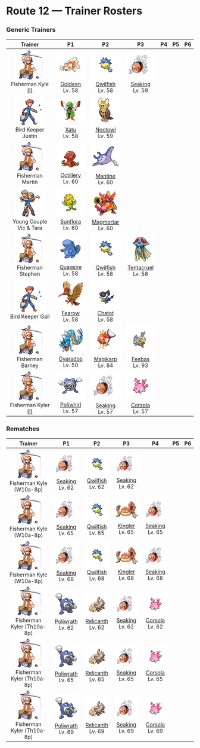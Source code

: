 # Route 12 — Trainer Rosters

### Generic Trainers

| Trainer | P1 | P2 | P3 | P4 | P5 | P6 |
|:-------:|:--:|:--:|:--:|:--:|:--:|:--:|
| ![Fisherman Kyle (!)](../../assets/trainers/fisherman.png "Fisherman Kyle (!)")<br>Fisherman Kyle [(!)](#rematches) | ![Goldeen](../../assets/sprites/goldeen/front.gif "Goldeen: A strong swimmer, it is capable of swimming nonstop up fast streams at a steady speed of five knots per hour.")<br>[Goldeen](../../pokemon/goldeen.md/)<br>Lv. 58 | ![Qwilfish](../../assets/sprites/qwilfish/front.gif "Qwilfish: The small spikes covering its body developed from scales. They inject a toxin that causes fainting.")<br>[Qwilfish](../../pokemon/qwilfish.md/)<br>Lv. 58 | ![Seaking](../../assets/sprites/seaking/front.gif "Seaking: Using its horn, it bores holes in riverbed boulders, making nests to prevent its eggs from washing away.")<br>[Seaking](../../pokemon/seaking.md/)<br>Lv. 59 |
| ![Bird Keeper Justin](../../assets/trainers/bird_keeper.png "Bird Keeper Justin")<br>Bird Keeper Justin | ![Xatu](../../assets/sprites/xatu/front.gif "Xatu: In South America, it is said that its right eye sees the future and its left eye views the past.")<br>[Xatu](../../pokemon/xatu.md/)<br>Lv. 58 | ![Noctowl](../../assets/sprites/noctowl/front.gif "Noctowl: When it needs to think, it rotates its head 180 degrees to sharpen its intellectual power.")<br>[Noctowl](../../pokemon/noctowl.md/)<br>Lv. 59 |
| ![Fisherman Martin](../../assets/trainers/fisherman.png "Fisherman Martin")<br>Fisherman Martin | ![Octillery](../../assets/sprites/octillery/front.gif "Octillery: It instinctively sneaks into rocky holes. If it gets sleepy, it steals the nest of a fellow OCTILLERY.")<br>[Octillery](../../pokemon/octillery.md/)<br>Lv. 60 | ![Mantine](../../assets/sprites/mantine/front.gif "Mantine: Swimming freely in open seas, it may fly out of the water and over the waves if it builds up enough speed.")<br>[Mantine](../../pokemon/mantine.md/)<br>Lv. 60 |
| ![Young Couple Vic & Tara](../../assets/trainers/young_couple.png "Young Couple Vic & Tara")<br>Young Couple Vic & Tara | ![Sunflora](../../assets/sprites/sunflora/front.gif "Sunflora: In the daytime, it rushes about in a hectic manner, but it comes to a complete stop when the sun sets.")<br>[Sunflora](../../pokemon/sunflora.md/)<br>Lv. 60 | ![Magmortar](../../assets/sprites/magmortar/front.gif "Magmortar: It blasts fireballs of over 3,600 degrees Fahrenheit out of its arms. Its breath also sears and sizzles.")<br>[Magmortar](../../pokemon/magmortar.md/)<br>Lv. 60 |
| ![Fisherman Stephen](../../assets/trainers/fisherman.png "Fisherman Stephen")<br>Fisherman Stephen | ![Quagsire](../../assets/sprites/quagsire/front.gif "Quagsire: Due to its relaxed and carefree attitude, it often bumps its head on boulders and boat hulls as it swims.")<br>[Quagsire](../../pokemon/quagsire.md/)<br>Lv. 58 | ![Qwilfish](../../assets/sprites/qwilfish/front.gif "Qwilfish: The small spikes covering its body developed from scales. They inject a toxin that causes fainting.")<br>[Qwilfish](../../pokemon/qwilfish.md/)<br>Lv. 58 | ![Tentacruel](../../assets/sprites/tentacruel/front.gif "Tentacruel: In battle, it extends all 80 of its tentacles to entrap its opponent inside a poisonous net.")<br>[Tentacruel](../../pokemon/tentacruel.md/)<br>Lv. 58 |
| ![Bird Keeper Gail](../../assets/trainers/bird_keeper.png "Bird Keeper Gail")<br>Bird Keeper Gail | ![Fearow](../../assets/sprites/fearow/front.gif "Fearow: It cleverly uses its thin, long beak to pluck and eat small insects that hide under the ground.")<br>[Fearow](../../pokemon/fearow.md/)<br>Lv. 58 | ![Chatot](../../assets/sprites/chatot/front.gif "Chatot: It mimics the cries of other Pokémon to trick them into thinking it’s one of them. This way they won’t attack it.")<br>[Chatot](../../pokemon/chatot.md/)<br>Lv. 58 |
| ![Fisherman Barney](../../assets/trainers/fisherman.png "Fisherman Barney")<br>Fisherman Barney | ![Gyarados](../../assets/sprites/gyarados/front.gif "Gyarados: Once it appears, it goes on a rampage. It remains enraged until it demolishes everything around it.")<br>[Gyarados](../../pokemon/gyarados.md/)<br>Lv. 50 | ![Magikarp](../../assets/sprites/magikarp/front.gif "Magikarp: For no reason, it jumps and splashes about, making it easy for predators like PIDGEOTTO to catch it mid-jump.")<br>[Magikarp](../../pokemon/magikarp.md/)<br>Lv. 84 | ![Feebas](../../assets/sprites/feebas/front.gif "Feebas: It is the shabbiest Pokémon of all. It forms in schools and lives at the bottom of rivers.")<br>[Feebas](../../pokemon/feebas.md/)<br>Lv. 93 |
| ![Fisherman Kyler (!)](../../assets/trainers/fisherman.png "Fisherman Kyler (!)")<br>Fisherman Kyler [(!)](#rematches) | ![Poliwhirl](../../assets/sprites/poliwhirl/front.gif "Poliwhirl: The skin on most of its body is moist. However, the skin on its belly spiral feels smooth.")<br>[Poliwhirl](../../pokemon/poliwhirl.md/)<br>Lv. 57 | ![Seaking](../../assets/sprites/seaking/front.gif "Seaking: Using its horn, it bores holes in riverbed boulders, making nests to prevent its eggs from washing away.")<br>[Seaking](../../pokemon/seaking.md/)<br>Lv. 57 | ![Corsola](../../assets/sprites/corsola/front.gif "Corsola: In a south-sea nation, the people live in communities that are built on groups of these Pokémon.")<br>[Corsola](../../pokemon/corsola.md/)<br>Lv. 57 |


### Rematches

| Trainer | P1 | P2 | P3 | P4 | P5 | P6 |
|:-------:|:--:|:--:|:--:|:--:|:--:|:--:|
| ![Fisherman Kyle (W10a-8p)](../../assets/trainers/fisherman.png "Fisherman Kyle (W10a-8p)")<br>Fisherman Kyle (W10a-8p) | ![Seaking](../../assets/sprites/seaking/front.gif "Seaking: Using its horn, it bores holes in riverbed boulders, making nests to prevent its eggs from washing away.")<br>[Seaking](../../pokemon/seaking.md/)<br>Lv. 62 | ![Qwilfish](../../assets/sprites/qwilfish/front.gif "Qwilfish: The small spikes covering its body developed from scales. They inject a toxin that causes fainting.")<br>[Qwilfish](../../pokemon/qwilfish.md/)<br>Lv. 62 | ![Seaking](../../assets/sprites/seaking/front.gif "Seaking: Using its horn, it bores holes in riverbed boulders, making nests to prevent its eggs from washing away.")<br>[Seaking](../../pokemon/seaking.md/)<br>Lv. 62 |
| ![Fisherman Kyle (W10a-8p)](../../assets/trainers/fisherman.png "Fisherman Kyle (W10a-8p)")<br>Fisherman Kyle (W10a-8p) | ![Seaking](../../assets/sprites/seaking/front.gif "Seaking: Using its horn, it bores holes in riverbed boulders, making nests to prevent its eggs from washing away.")<br>[Seaking](../../pokemon/seaking.md/)<br>Lv. 65 | ![Qwilfish](../../assets/sprites/qwilfish/front.gif "Qwilfish: The small spikes covering its body developed from scales. They inject a toxin that causes fainting.")<br>[Qwilfish](../../pokemon/qwilfish.md/)<br>Lv. 65 | ![Kingler](../../assets/sprites/kingler/front.gif "Kingler: Its pincers grow peculiarly large. If it lifts the pincers too fast, it loses its balance and staggers.")<br>[Kingler](../../pokemon/kingler.md/)<br>Lv. 65 | ![Seaking](../../assets/sprites/seaking/front.gif "Seaking: Using its horn, it bores holes in riverbed boulders, making nests to prevent its eggs from washing away.")<br>[Seaking](../../pokemon/seaking.md/)<br>Lv. 65 |
| ![Fisherman Kyle (W10a-8p)](../../assets/trainers/fisherman.png "Fisherman Kyle (W10a-8p)")<br>Fisherman Kyle (W10a-8p) | ![Seaking](../../assets/sprites/seaking/front.gif "Seaking: Using its horn, it bores holes in riverbed boulders, making nests to prevent its eggs from washing away.")<br>[Seaking](../../pokemon/seaking.md/)<br>Lv. 68 | ![Qwilfish](../../assets/sprites/qwilfish/front.gif "Qwilfish: The small spikes covering its body developed from scales. They inject a toxin that causes fainting.")<br>[Qwilfish](../../pokemon/qwilfish.md/)<br>Lv. 68 | ![Kingler](../../assets/sprites/kingler/front.gif "Kingler: Its pincers grow peculiarly large. If it lifts the pincers too fast, it loses its balance and staggers.")<br>[Kingler](../../pokemon/kingler.md/)<br>Lv. 68 | ![Seaking](../../assets/sprites/seaking/front.gif "Seaking: Using its horn, it bores holes in riverbed boulders, making nests to prevent its eggs from washing away.")<br>[Seaking](../../pokemon/seaking.md/)<br>Lv. 68 |
| ![Fisherman Kyler (Th10a-8p)](../../assets/trainers/fisherman.png "Fisherman Kyler (Th10a-8p)")<br>Fisherman Kyler (Th10a-8p) | ![Poliwrath](../../assets/sprites/poliwrath/front.gif "Poliwrath: Although an energetic, skilled swimmer that uses all of its muscles, it lives on dry land.")<br>[Poliwrath](../../pokemon/poliwrath.md/)<br>Lv. 62 | ![Relicanth](../../assets/sprites/relicanth/front.gif "Relicanth: Discovered by chance during deep-sea explorations, it has not changed since ancient times.")<br>[Relicanth](../../pokemon/relicanth.md/)<br>Lv. 62 | ![Seaking](../../assets/sprites/seaking/front.gif "Seaking: Using its horn, it bores holes in riverbed boulders, making nests to prevent its eggs from washing away.")<br>[Seaking](../../pokemon/seaking.md/)<br>Lv. 62 | ![Corsola](../../assets/sprites/corsola/front.gif "Corsola: In a south-sea nation, the people live in communities that are built on groups of these Pokémon.")<br>[Corsola](../../pokemon/corsola.md/)<br>Lv. 62 |
| ![Fisherman Kyler (Th10a-8p)](../../assets/trainers/fisherman.png "Fisherman Kyler (Th10a-8p)")<br>Fisherman Kyler (Th10a-8p) | ![Poliwrath](../../assets/sprites/poliwrath/front.gif "Poliwrath: Although an energetic, skilled swimmer that uses all of its muscles, it lives on dry land.")<br>[Poliwrath](../../pokemon/poliwrath.md/)<br>Lv. 65 | ![Relicanth](../../assets/sprites/relicanth/front.gif "Relicanth: Discovered by chance during deep-sea explorations, it has not changed since ancient times.")<br>[Relicanth](../../pokemon/relicanth.md/)<br>Lv. 65 | ![Seaking](../../assets/sprites/seaking/front.gif "Seaking: Using its horn, it bores holes in riverbed boulders, making nests to prevent its eggs from washing away.")<br>[Seaking](../../pokemon/seaking.md/)<br>Lv. 65 | ![Corsola](../../assets/sprites/corsola/front.gif "Corsola: In a south-sea nation, the people live in communities that are built on groups of these Pokémon.")<br>[Corsola](../../pokemon/corsola.md/)<br>Lv. 65 |
| ![Fisherman Kyler (Th10a-8p)](../../assets/trainers/fisherman.png "Fisherman Kyler (Th10a-8p)")<br>Fisherman Kyler (Th10a-8p) | ![Poliwrath](../../assets/sprites/poliwrath/front.gif "Poliwrath: Although an energetic, skilled swimmer that uses all of its muscles, it lives on dry land.")<br>[Poliwrath](../../pokemon/poliwrath.md/)<br>Lv. 69 | ![Relicanth](../../assets/sprites/relicanth/front.gif "Relicanth: Discovered by chance during deep-sea explorations, it has not changed since ancient times.")<br>[Relicanth](../../pokemon/relicanth.md/)<br>Lv. 69 | ![Seaking](../../assets/sprites/seaking/front.gif "Seaking: Using its horn, it bores holes in riverbed boulders, making nests to prevent its eggs from washing away.")<br>[Seaking](../../pokemon/seaking.md/)<br>Lv. 69 | ![Corsola](../../assets/sprites/corsola/front.gif "Corsola: In a south-sea nation, the people live in communities that are built on groups of these Pokémon.")<br>[Corsola](../../pokemon/corsola.md/)<br>Lv. 69 |


